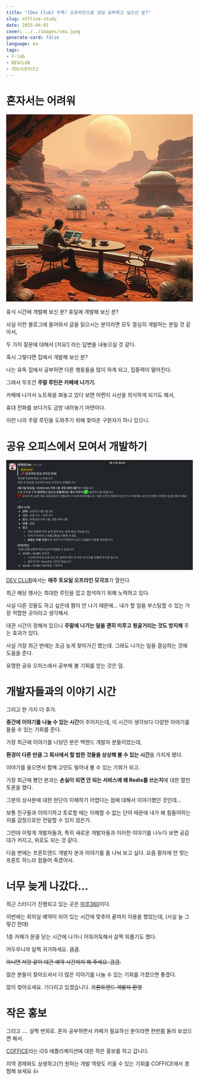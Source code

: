 ```yaml
---
title: "[Dev Club] 주목! 오프라인으로 코딩 공부하고 싶으신 분?"
slug: offline-study
date: 2025-04-01
cover: ../../images/sea.jpeg
generate-card: false
language: ko
tags:
- F-lab
- DEVCLUB
- 데브서포터즈2
---
```


# 혼자서는 어려워


![img.png](./img/img2.png)

휴식 시간에 개발해 보신 분? 휴일에 개발해 보신 분?

사실 이런 블로그에 들어와서 글을 읽으시는 분이라면 모두 열심히 개발하는 분일 것 같아서, 

두 가지 질문에 대해서 [저요!] 라는 답변을 내놓으실 것 같다.

혹시 그렇다면 집에서 개발해 보신 분? 

나는 유독 집에서 공부하면 다른 행동들을 많이 하게 되고, 집중력이 떨어진다. 

그래서 무조건 **주말 루틴은 카페에 나가기.**

카페에 나가서 노트북을 펴놓고 있다 보면 어쩐지 시선을 의식하게 되기도 해서,

휴대 전화를 보다가도 금방 내려놓기 마련이다.

이런 나의 주말 루틴을 도와주기 위해 찾아온 구원자가 하나 있으니.


# 공유 오피스에서 모여서 개발하기 


![img.png](./img/img.png)

[DEV CLUB](https://f-lab.kr/dev-club)에서는 **매주 토요일 오프라인 모각코**가 열린다.

최근 해당 행사는 최대한 루틴을 잡고 참석하기 위해 노력하고 있다. 

사실 다른 것들도 하고 싶은데 짬이 안 나기 때문에... 내가 할 일을 부스팅할 수 있는 가장 적합한 곳이라고 생각해서. 

대관 시간이 정해져 있으니 **주말에 나가는 일을 괜히 미루고 뒹굴거리는 것도 방지해** 주는 효과가 있다.

사실 가장 최근 번에는 조금 늦게 찾아가긴 했는데. 그래도 나가는 일을 결심하는 것에 도움을 준다.

유명한 공유 오피스에서 공부해 볼 기회를 얻는 것은 덤. 

# 개발자들과의 이야기 시간

그리고 한 가지 더 추가. 

**중간에 이야기를 나눌 수 있는 시간**이 주어지는데, 이 시간이 생각보다 다양한 이야기를 들을 수 있는 기회를 준다.

가장 최근에 이야기를 나눴던 분은 백엔드 개발자 분들이었는데, 

**환경이 다른 만큼 그 회사에서 할 법한 것들을 상상해 볼 수 있는 시간**을 가지게 됐다.

이야기를 들으면서 함께 고민도 털어내 볼 수 있는 기회가 되고.

가장 최근에 뵀던 분과는 **손실이 되면 안 되는 서비스에 왜 Redis를 쓰는지**에 대한 열띤 토론을 했다. 

그분의 상사분에 대한 판단이 이해하기 어렵다는 점에 대해서 이야기했던 것인데...

보통 친구들과 이야기하고 토로할 때는 이해할 수 없는 단어 때문에 내가 왜 힘들어하는지를 감정으로만 전달할 수 있지 않은가. 

그런데 이렇게 개발자들과, 특히 새로운 개발자들과 이러한 이야기를 나누다 보면 공감대가 커지고, 위로도 되는 것 같다.

다음 번에는 프른트엔드 개발자 분과 이야기를 좀 나눠 보고 싶다. 요즘 팔자에 안 맞는 프론트 하느라 힘들어 죽겠어서. 


# 너무 늦게 나갔다...

최근 스터디가 진행되고 있는 곳은 [마루360](https://www.facebook.com/MARU180ANF)이다. 

이번에는 회의실 예약이 되어 있는 시간에 맞추어 끝까지 이용을 했었는데, (사실 늘 그렇긴 한데)

1층 카페가 문을 닫는 시간에 나가니 어둑어둑해서 살짝 외롭기도 했다.

어두우니까 일찍 귀가하세요. 큼큼. 

~~아니면 저랑 같이 대관 예약 시간까지 해 주세요. 큼큼.~~ 

많은 분들이 찾아오셔서 더 많은 이야기를 나눌 수 있는 기회를 가졌으면 좋겠다.

많이 찾아오세요. 기다리고 있겠습니다. ~~프론트엔드 개발자 환영~~


# 작은 홍보

그리고 .... 살짝 번외로. 혼자 공부하면서 카페가 필요하신 분이라면 한번쯤 둘러 보셨으면 해서.

[COFFICE](https://apps.apple.com/kr/app/coffice/id6450617682)라는 iOS 애플리케이션에 대한 작은 홍보를 하고 갑니다.

지역 경제와도 상생하고(?) 원하는 개발 역량도 키울 수 있는 기회를 COFFICE에서 경험해 보세요 👍